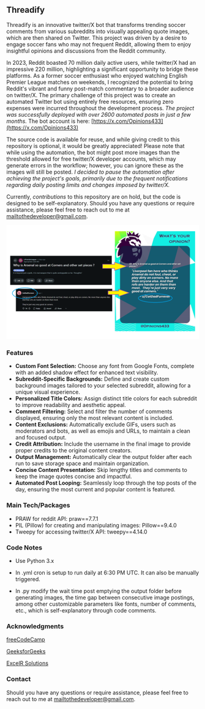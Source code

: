 ## Threadify
Threadify is an innovative twitter/X bot that transforms trending soccer comments from various subreddits into visually appealing quote images, which are then shared on Twitter. This project was driven by a desire to engage soccer fans who may not frequent Reddit, allowing them to enjoy insightful opinions and discussions from the Reddit community.

In 2023, Reddit boasted 70 million daily active users, while twitter/X had an impressive 220 million, highlighting a significant opportunity to bridge these platforms. As a former soccer enthusiast who enjoyed watching English Premier League matches on weekends, I recognized the potential to bring Reddit's vibrant and funny post-match commentary to a broader audience on twitter/X. The primary challenge of this project was to create an automated Twitter bot using entirely free resources, ensuring zero expenses were incurred throughout the development process. _The project was successfully deployed with over 2600 automated posts in just a few months._ The bot account is here: [https://x.com/Opinions433](https://x.com/Opinions433)

The source code is available for reuse, and while giving credit to this repository is optional, it would be greatly appreciated! Please note that while using the automation, the bot might post more images than the threshold allowed for free twitter/X developer accounts, which may generate errors in the workflow; however, you can ignore these as the images will still be posted. _I decided to pause the automation after achieving the project's goals, primarily due to the frequent notifications regarding daily posting limits and changes imposed by twitter/X._

Currently, _contributions_ to this repository are on hold, but the code is designed to be self-explanatory. Should you have any questions or require assistance, please feel free to reach out to me at mailtothedeveloper@gmail.com.

![](https://github.com/pratmo/Threadify/blob/main/Sample.png?raw=true)

### Features
- **Custom Font Selection:** Choose any font from Google Fonts, complete with an added shadow effect for enhanced text visibility.
- **Subreddit-Specific Backgrounds:** Define and create custom background images tailored to your selected subreddit, allowing for a unique visual experience.
- **Personalized Title Colors:** Assign distinct title colors for each subreddit to improve readability and aesthetic appeal.
- **Comment Filtering:** Select and filter the number of comments displayed, ensuring only the most relevant content is included.
- **Content Exclusions:** Automatically exclude GIFs, users such as moderators and bots, as well as emojis and URLs, to maintain a clean and focused output.
- **Credit Attribution:** Include the username in the final image to provide proper credits to the original content creators.
- **Output Management:** Automatically clear the output folder after each run to save storage space and maintain organization.
- **Concise Content Presentation:** Skip lengthy titles and comments to keep the image quotes concise and impactful.
- **Automated Post Looping:** Seamlessly loop through the top posts of the day, ensuring the most current and popular content is featured.

### Main Tech/Packages
- PRAW for reddit API: praw==7.7.1
- PIL (Pillow) for creating and manipulating images: Pillow==9.4.0
- Tweepy for accessing twitter/X API: tweepy==4.14.0

### Code Notes

- Use Python 3.x

- In .yml cron is setup to run daily at 6:30 PM UTC. It can also be manually triggered.

- In .py modify the wait time post emptying the output folder before generating images, the time gap between consecutive image postings, among other customizable parameters like fonts, number of comments, etc., which is self-explanatory through code comments.

### Acknowledgments
[freeCodeCamp](https://www.freecodecamp.org/)

[GeeksforGeeks](https://www.geeksforgeeks.org/)

[ExcelR Solutions](https://www.excelr.com/)

### Contact
Should you have any questions or require assistance, please feel free to reach out to me at [mailtothedeveloper@gmail.com](mailtothedeveloper@gmail.com).
